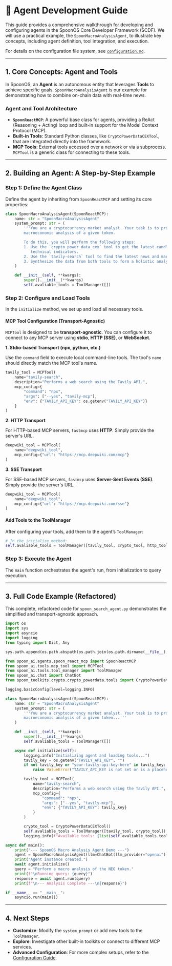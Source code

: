 
# 🤖 Agent Development Guide

This guide provides a comprehensive walkthrough for developing and configuring agents in the SpoonOS Core Developer Framework (SCDF). We will use a practical example, the `SpoonMacroAnalysisAgent`, to illustrate key concepts, including agent definition, tool integration, and execution.

For details on the configuration file system, see [`configuration.md`](./configuration.md).

---

## 1. Core Concepts: Agent and Tools

In SpoonOS, an **Agent** is an autonomous entity that leverages **Tools** to achieve specific goals. `SpoonMacroAnalysisAgent` is our example for demonstrating how to combine on-chain data with real-time news.

### Agent and Tool Architecture

- **`SpoonReactMCP`**: A powerful base class for agents, providing a ReAct (Reasoning + Acting) loop and built-in support for the Model Context Protocol (MCP).
- **Built-in Tools**: Standard Python classes, like `CryptoPowerDataCEXTool`, that are integrated directly into the framework.
- **MCP Tools**: External tools accessed over a network or via a subprocess. `MCPTool` is a generic class for connecting to these tools.

---

## 2. Building an Agent: A Step-by-Step Example

### Step 1: Define the Agent Class

Define the agent by inheriting from `SpoonReactMCP` and setting its core properties:

```python
class SpoonMacroAnalysisAgent(SpoonReactMCP):
    name: str = "SpoonMacroAnalysisAgent"
    system_prompt: str = (
        '''You are a cryptocurrency market analyst. Your task is to provide a comprehensive
        macroeconomic analysis of a given token.

        To do this, you will perform the following steps:
        1. Use the `crypto_power_data_cex` tool to get the latest candlestick data and
           technical indicators.
        2. Use the `tavily-search` tool to find the latest news and market sentiment.
        3. Synthesize the data from both tools to form a holistic analysis.'''
    )

    def __init__(self, **kwargs):
        super().__init__(**kwargs)
        self.avaliable_tools = ToolManager([])
```

### Step 2: Configure and Load Tools

In the `initialize` method, we set up and load all necessary tools.

#### MCP Tool Configuration (Transport-Agnostic)

`MCPTool` is designed to be **transport-agnostic**. You can configure it to connect to any MCP server using **stdio**, **HTTP (SSE)**, or **WebSocket**.

**1. Stdio-based Transport (npx, python, etc.)**

Use the `command` field to execute local command-line tools. The tool's `name` should directly match the MCP tool's name.

```python
tavily_tool = MCPTool(
    name="tavily-search",
    description="Performs a web search using the Tavily API.",
    mcp_config={
        "command": "npx",
        "args": ["--yes", "tavily-mcp"],
        "env": {"TAVILY_API_KEY": os.getenv("TAVILY_API_KEY")}
    }
)
```

**2. HTTP Transport**

For HTTP-based MCP servers, `fastmcp` uses **HTTP**. Simply provide the server's URL.

```python
deepwiki_tool = MCPTool(
    name="deepwiki_tool",
    mcp_config={"url": "https://mcp.deepwiki.com/mcp"}
)
```

**3. SSE Transport**

For SSE-based MCP servers, `fastmcp` uses **Server-Sent Events (SSE)**. Simply provide the server's URL.

```python
deepwiki_tool = MCPTool(
    name="deepwiki_tool",
    mcp_config={"url": "https://mcp.deepwiki.com/sse"}
)
```

#### Add Tools to the ToolManager

After configuring your tools, add them to the agent’s `ToolManager`:

```python
# In the initialize method:
self.avaliable_tools = ToolManager([tavily_tool, crypto_tool, http_tool, ws_tool])
```

### Step 3: Execute the Agent

The `main` function orchestrates the agent's run, from initialization to query execution.

---

## 3. Full Code Example (Refactored)

This complete, refactored code for `spoon_search_agent.py` demonstrates the simplified and transport-agnostic approach.

```python
import os
import sys
import asyncio
import logging
from typing import Dict, Any

sys.path.append(os.path.abspath(os.path.join(os.path.dirname(__file__), '../../../spoon-toolkit')))

from spoon_ai.agents.spoon_react_mcp import SpoonReactMCP
from spoon_ai.tools.mcp_tool import MCPTool
from spoon_ai.tools.tool_manager import ToolManager
from spoon_ai.chat import ChatBot
from spoon_toolkits.crypto.crypto_powerdata.tools import CryptoPowerDataCEXTool

logging.basicConfig(level=logging.INFO)

class SpoonMacroAnalysisAgent(SpoonReactMCP):
    name: str = "SpoonMacroAnalysisAgent"
    system_prompt: str = (
        '''You are a cryptocurrency market analyst. Your task is to provide a comprehensive
        macroeconomic analysis of a given token...'''
    )

    def __init__(self, **kwargs):
        super().__init__(**kwargs)
        self.avaliable_tools = ToolManager([])

    async def initialize(self):
        logging.info("Initializing agent and loading tools...")
        tavily_key = os.getenv("TAVILY_API_KEY", "")
        if not tavily_key or "your-tavily-api-key-here" in tavily_key:
            raise ValueError("TAVILY_API_KEY is not set or is a placeholder.")

        tavily_tool = MCPTool(
            name="tavily-search",
            description="Performs a web search using the Tavily API.",
            mcp_config={
                "command": "npx",
                "args": ["--yes", "tavily-mcp"],
                "env": {"TAVILY_API_KEY": tavily_key}
            }
        )

        crypto_tool = CryptoPowerDataCEXTool()
        self.avaliable_tools = ToolManager([tavily_tool, crypto_tool])
        logging.info(f"Available tools: {list(self.avaliable_tools.tool_map.keys())}")

async def main():
    print("--- SpoonOS Macro Analysis Agent Demo ---")
    agent = SpoonMacroAnalysisAgent(llm=ChatBot(llm_provider="openai"))
    print("Agent instance created.")
    await agent.initialize()
    query = "Perform a macro analysis of the NEO token."
    print(f"\nRunning query: {query}")
    response = await agent.run(query)
    print(f"\n--- Analysis Complete ---\n{response}")

if __name__ == "__main__":
    asyncio.run(main())
```

---

## 4. Next Steps

- **Customize**: Modify the `system_prompt` or add new tools to the `ToolManager`.
- **Explore**: Investigate other built-in toolkits or connect to different MCP services.
- **Advanced Configuration**: For more complex setups, refer to the [Configuration Guide](./configuration.md).

